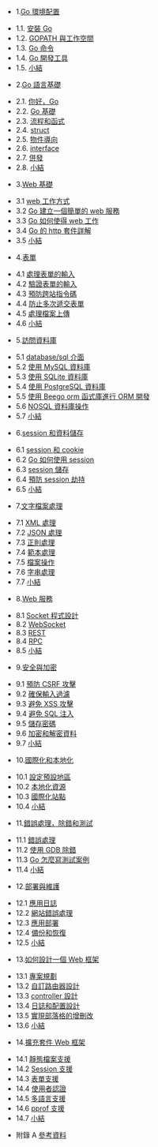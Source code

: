 * 1.[Go 環境配置](01.0.md)
 - 1.1. [安裝 Go](01.1.md)
 - 1.2. [GOPATH 與工作空間](01.2.md)
 - 1.3. [Go 命令](01.3.md)
 - 1.4. [Go 開發工具](01.4.md)
 - 1.5. [小結](01.5.md)
* 2.[Go 語言基礎](02.0.md)
 - 2.1. [你好，Go](02.1.md)
 - 2.2. [Go 基礎](02.2.md)
 - 2.3. [流程和函式](02.3.md)
 - 2.4. [struct](02.4.md)
 - 2.5. [物件導向](02.5.md)
 - 2.6. [interface](02.6.md)
 - 2.7. [併發](02.7.md)
 - 2.8. [小結](02.8.md)
* 3.[Web 基礎](03.0.md)
 - 3.1 [web 工作方式](03.1.md)
 - 3.2 [Go 建立一個簡單的 web 服務](03.2.md)
 - 3.3 [Go 如何使得 web 工作](03.3.md)
 - 3.4 [Go 的 http 套件詳解](03.4.md)
 - 3.5 [小結](03.5.md)
* 4.[表單](04.0.md)
 - 4.1 [處理表單的輸入](04.1.md)
 - 4.2 [驗證表單的輸入](04.2.md)
 - 4.3 [預防跨站指令碼](04.3.md)
 - 4.4 [防止多次遞交表單](04.4.md)
 - 4.5 [處理檔案上傳](04.5.md)
 - 4.6 [小結](04.6.md)
* 5.[訪問資料庫](05.0.md)
 - 5.1 [database/sql 介面](05.1.md)
 - 5.2 [使用 MySQL 資料庫](05.2.md)
 - 5.3 [使用 SQLite 資料庫](05.3.md)
 - 5.4 [使用 PostgreSQL 資料庫](05.4.md)
 - 5.5 [使用 Beego orm 函式庫進行 ORM 開發](05.5.md)
 - 5.6 [NOSQL 資料庫操作](05.6.md)
 - 5.7 [小結](05.7.md)
* 6.[session 和資料儲存](06.0.md)
 - 6.1 [session 和 cookie](06.1.md)
 - 6.2 [Go 如何使用 session](06.2.md)
 - 6.3 [session 儲存](06.3.md)
 - 6.4 [預防 session 劫持](06.4.md)
 - 6.5 [小結](06.5.md)
* 7.[文字檔案處理](07.0.md)
 - 7.1 [XML 處理](07.1.md)
 - 7.2 [JSON 處理](07.2.md)
 - 7.3 [正則處理](07.3.md)
 - 7.4 [範本處理](07.4.md)
 - 7.5 [檔案操作](07.5.md)
 - 7.6 [字串處理](07.6.md)
 - 7.7 [小結](07.7.md)
* 8.[Web 服務](08.0.md)
 - 8.1 [Socket 程式設計](08.1.md)
 - 8.2 [WebSocket](08.2.md)
 - 8.3 [REST](08.3.md)
 - 8.4 [RPC](08.4.md)
 - 8.5 [小結](08.5.md)
* 9.[安全與加密](09.0.md)
 - 9.1 [預防 CSRF 攻擊](09.1.md)
 - 9.2 [確保輸入過濾](09.2.md)
 - 9.3 [避免 XSS 攻擊](09.3.md)
 - 9.4 [避免 SQL 注入](09.4.md)
 - 9.5 [儲存密碼](09.5.md)
 - 9.6 [加密和解密資料](09.6.md)
 - 9.7 [小結](09.7.md)
* 10.[國際化和本地化](10.0.md)
 - 10.1 [設定預設地區](10.1.md)
 - 10.2 [本地化資源](10.2.md)
 - 10.3 [國際化站點](10.3.md)
 - 10.4 [小結](10.4.md)
* 11.[錯誤處理，除錯和測試](11.0.md)
 - 11.1 [錯誤處理](11.1.md)
 - 11.2 [使用 GDB 除錯](11.2.md)
 - 11.3 [Go 怎麼寫測試案例](11.3.md)
 - 11.4 [小結](11.4.md)
* 12.[部署與維護](12.0.md)
 - 12.1 [應用日誌](12.1.md)
 - 12.2 [網站錯誤處理](12.2.md)
 - 12.3 [應用部署](12.3.md)
 - 12.4 [備份和恢復](12.4.md)
 - 12.5 [小結](12.5.md)
* 13.[如何設計一個 Web 框架](13.0.md)　
 - 13.1 [專案規劃](13.1.md)　
 - 13.2 [自訂路由器設計](13.2.md)
 - 13.3 [controller 設計](13.3.md)
 - 13.4 [日誌和配置設計](13.4.md)
 - 13.5 [實現部落格的增刪改](13.5.md)
 - 13.6 [小結](13.6.md)　
* 14.[擴充套件 Web 框架](14.0.md)
 - 14.1 [靜態檔案支援](14.1.md)
 - 14.2 [Session 支援](14.2.md)
 - 14.3 [表單支援](14.3.md)
 - 14.4 [使用者認證](14.4.md)
 - 14.5 [多語言支援](14.5.md)
 - 14.6 [pprof 支援](14.6.md)
 - 14.7 [小結](14.7.md)
* 附錄 A [參考資料](ref.md)